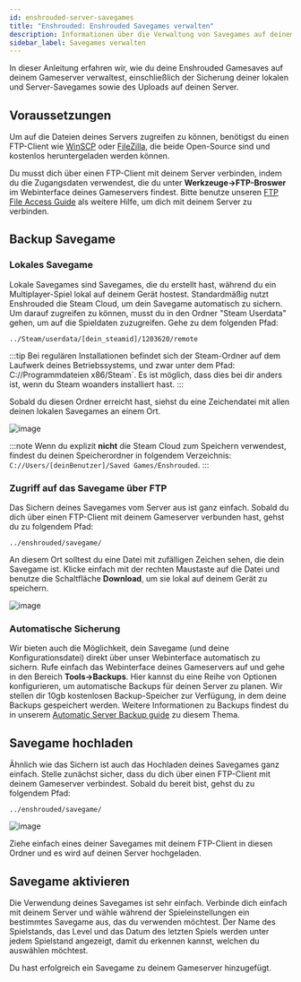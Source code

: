 ```yaml
---
id: enshrouded-server-savegames
title: "Enshrouded: Enshrouded Savegames verwalten"
description: Informationen über die Verwaltung von Savegames auf deinem Enshrouded-Server von ZAP-Hosting - ZAP-Hosting.com Dokumentation
sidebar_label: Savegames verwalten
---
```


In dieser Anleitung erfahren wir, wie du deine Enshrouded Gamesaves auf deinem Gameserver verwaltest, einschließlich der Sicherung deiner lokalen und Server-Savegames sowie des Uploads auf deinen Server.

## Voraussetzungen

Um auf die Dateien deines Servers zugreifen zu können, benötigst du einen FTP-Client wie [WinSCP](https://winscp.net/eng/index.php) oder [FileZilla](https://filezilla-project.org/), die beide Open-Source sind und kostenlos heruntergeladen werden können.

Du musst dich über einen FTP-Client mit deinem Server verbinden, indem du die Zugangsdaten verwendest, die du unter **Werkzeuge->FTP-Broswer** im Webinterface deines Gameservers findest. Bitte benutze unseren [FTP File Access Guide](gameserver-ftpaccess.md) als weitere Hilfe, um dich mit deinem Server zu verbinden.


## Backup Savegame

### Lokales Savegame

Lokale Savegames sind Savegames, die du erstellt hast, während du ein Multiplayer-Spiel lokal auf deinem Gerät hostest. Standardmäßig nutzt Enshrouded die Steam Cloud, um dein Savegame automatisch zu sichern. Um darauf zugreifen zu können, musst du in den Ordner "Steam Userdata" gehen, um auf die Spieldaten zuzugreifen. Gehe zu dem folgenden Pfad:
```
../Steam/userdata/[dein_steamid]/1203620/remote
```

:::tip
Bei regulären Installationen befindet sich der Steam-Ordner auf dem Laufwerk deines Betriebssystems, und zwar unter dem Pfad: C://Programmdateien x86/Steam`. Es ist möglich, dass dies bei dir anders ist, wenn du Steam woanders installiert hast.
:::

Sobald du diesen Ordner erreicht hast, siehst du eine Zeichendatei mit allen deinen lokalen Savegames an einem Ort. 

![image](https://github.com/zaphosting/docs/assets/42719082/31022018-3072-4b40-85f0-77f9da992ccc)

:::note
Wenn du explizit **nicht** die Steam Cloud zum Speichern verwendest, findest du deinen Speicherordner in folgendem Verzeichnis: `C://Users/[deinBenutzer]/Saved Games/Enshrouded`.
:::

### Zugriff auf das Savegame über FTP

Das Sichern deines Savegames vom Server aus ist ganz einfach. Sobald du dich über einen FTP-Client mit deinem Gameserver verbunden hast, gehst du zu folgendem Pfad:
```
../enshrouded/savegame/
```

An diesem Ort solltest du eine Datei mit zufälligen Zeichen sehen, die dein Savegame ist. Klicke einfach mit der rechten Maustaste auf die Datei und benutze die Schaltfläche **Download**, um sie lokal auf deinem Gerät zu speichern.

![image](https://github.com/zaphosting/docs/assets/42719082/e7c230a3-a2cb-4ae0-a0dc-6d2211edd06c)

### Automatische Sicherung

Wir bieten auch die Möglichkeit, dein Savegame (und deine Konfigurationsdatei) direkt über unser Webinterface automatisch zu sichern. Rufe einfach das Webinterface deines Gameservers auf und gehe in den Bereich **Tools->Backups**. Hier kannst du eine Reihe von Optionen konfigurieren, um automatische Backups für deinen Server zu planen. Wir stellen dir 10gb kostenlosen Backup-Speicher zur Verfügung, in dem deine Backups gespeichert werden. Weitere Informationen zu Backups findest du in unserem [Automatic Server Backup guide](gameserver-backups.md) zu diesem Thema.

## Savegame hochladen

Ähnlich wie das Sichern ist auch das Hochladen deines Savegames ganz einfach. Stelle zunächst sicher, dass du dich über einen FTP-Client mit deinem Gameserver verbindest. Sobald du bereit bist, gehst du zu folgendem Pfad:
```
../enshrouded/savegame/
```

![image](https://github.com/zaphosting/docs/assets/42719082/e465680f-65bc-456d-bd99-fbdff755defb)

Ziehe einfach eines deiner Savegames mit deinem FTP-Client in diesen Ordner und es wird auf deinen Server hochgeladen.

## Savegame aktivieren

Die Verwendung deines Savegames ist sehr einfach. Verbinde dich einfach mit deinem Server und wähle während der Spieleinstellungen ein bestimmtes Savegame aus, das du verwenden möchtest. Der Name des Spielstands, das Level und das Datum des letzten Spiels werden unter jedem Spielstand angezeigt, damit du erkennen kannst, welchen du auswählen möchtest.

Du hast erfolgreich ein Savegame zu deinem Gameserver hinzugefügt.
